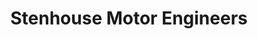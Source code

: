 ---
title: "Stenhouse Motor Engineers"
url: /edinburgh/stenhouse-motor-engineers/
shop: car repair
---